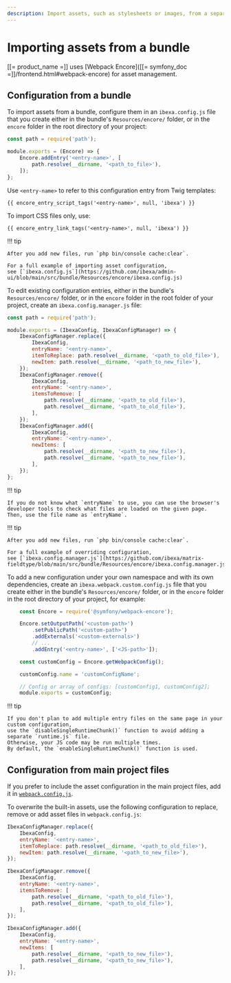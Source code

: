 ```yaml
---
description: Import assets, such as stylesheets or images, from a separate bundle with customizations.
---
```


# Importing assets from a bundle

[[= product_name =]] uses [Webpack Encore]([[= symfony_doc =]]/frontend.html#webpack-encore) for asset management.

## Configuration from a bundle

To import assets from a bundle, configure them in an `ibexa.config.js` file that you create either in the bundle's `Resources/encore/` folder, or in the `encore` folder in the root directory of your project:

``` js
const path = require('path');

module.exports = (Encore) => {
	Encore.addEntry('<entry-name>', [
		path.resolve(__dirname, '<path_to_file>'),
    ]);
};
```

Use `<entry-name>` to refer to this configuration entry from Twig templates:

`{{ encore_entry_script_tags('<entry-name>', null, 'ibexa') }}`

To import CSS files only, use:

`{{ encore_entry_link_tags('<entry-name>', null, 'ibexa') }}`

!!! tip

    After you add new files, run `php bin/console cache:clear`.

    For a full example of importing asset configuration,
    see [`ibexa.config.js`](https://github.com/ibexa/admin-ui/blob/main/src/bundle/Resources/encore/ibexa.config.js)

To edit existing configuration entries, either in the bundle's `Resources/encore/` folder, 
or in the `encore` folder in the root folder of your project, 
create an `ibexa.config.manager.js` file:

``` js
const path = require('path');

module.exports = (IbexaConfig, IbexaConfigManager) => {
	IbexaConfigManager.replace({
	    IbexaConfig,
	    entryName: '<entry-name>',
	    itemToReplace: path.resolve(__dirname, '<path_to_old_file>'),
	    newItem: path.resolve(__dirname, '<path_to_new_file>'),
	});
	IbexaConfigManager.remove({
	    IbexaConfig,
	    entryName: '<entry-name>',
	    itemsToRemove: [
	        path.resolve(__dirname, '<path_to_old_file>'),
	        path.resolve(__dirname, '<path_to_old_file>'),
	    ],
	});
	IbexaConfigManager.add({
	    IbexaConfig,
	    entryName: '<entry-name>',
	    newItems: [
	        path.resolve(__dirname, '<path_to_new_file>'),
	        path.resolve(__dirname, '<path_to_new_file>'),
	    ],
	});
};
```

!!! tip

	If you do not know what `entryName` to use, you can use the browser's developer tools to check what files are loaded on the given page.
	Then, use the file name as `entryName`.

!!! tip

    After you add new files, run `php bin/console cache:clear`.

    For a full example of overriding configuration,
    see [`ibexa.config.manager.js`](https://github.com/ibexa/matrix-fieldtype/blob/main/src/bundle/Resources/encore/ibexa.config.manager.js).

To add a new configuration under your own namespace and with its own dependencies, 
create an `ibexa.webpack.custom.config.js` file that you create either in the bundle's `Resources/encore/` folder, 
or in the `encore` folder in the root directory of your project, for example:

``` js
	const Encore = require('@symfony/webpack-encore');

	Encore.setOutputPath('<custom-path>')
	    .setPublicPath('<custom-path>')
	    .addExternals('<custom-externals>')
	    // ...
	    .addEntry('<entry-name>', ['<JS-path>']);

	const customConfig = Encore.getWebpackConfig();

	customConfig.name = 'customConfigName';

	// Config or array of configs: [customConfig1, customConfig2];
	module.exports = customConfig;
```

!!! tip

    If you don't plan to add multiple entry files on the same page in your custom configuration,
    use the `disableSingleRuntimeChunk()` function to avoid adding a separate `runtime.js` file.
    Otherwise, your JS code may be run multiple times.
    By default, the `enableSingleRuntimeChunk()` function is used.

## Configuration from main project files

If you prefer to include the asset configuration in the main project files,
add it in [`webpack.config.js`](https://github.com/ibexa/recipes/blob/master/ibexa/oss/4.0.x-dev/encore/webpack.config.js#L31).

To overwrite the built-in assets, use the following configuration to replace, remove or add asset files
in `webpack.config.js`:

``` js
IbexaConfigManager.replace({
    IbexaConfig,
    entryName: '<entry-name>',
    itemToReplace: path.resolve(__dirname, '<path_to_old_file>'),
    newItem: path.resolve(__dirname, '<path_to_new_file>'),
});

IbexaConfigManager.remove({
    IbexaConfig,
    entryName: '<entry-name>',
    itemsToRemove: [
        path.resolve(__dirname, '<path_to_old_file>'),
        path.resolve(__dirname, '<path_to_old_file>'),
    ],
});

IbexaConfigManager.add({
    IbexaConfig,
    entryName: '<entry-name>',
    newItems: [
        path.resolve(__dirname, '<path_to_new_file>'),
        path.resolve(__dirname, '<path_to_new_file>'),
    ],
});
```
